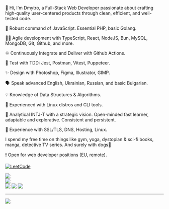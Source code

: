 👋 Hi, I'm Dmytro, a Full-Stack Web Developer passionate about crafting high-quality user-centered products through clean, efficient, and well-tested code.

🤟 Robust command of JavaScript. Essential PHP, basic Golang.

👨‍💻 Agile development with TypeScript, React, NodeJS, Bun, MySQL, MongoDB, Git, Github, and more.

♾️ Continuously Integrate and Deliver with Github Actions.

🧪 Test with TDD: Jest, Postman, Vitest, Puppeteer.

✨ Design with Photoshop, Figma, Illustrator, GIMP.

🗣 Speak advanced English, Ukrainian, Russian, and basic Bulgarian.

💡 Knowledge of Data Structures & Algorithms.

🐧 Experienced with Linux distros and CLI tools.

🧠 Analytical INTJ-T with a strategic vision. Open-minded fast learner, adaptable and explorative. Consistent and persistent.

💼 Experience with SSL/TLS, DNS, Hosting, Linux.

I spend my free time on things like gym, yoga, dystopian & sci-fi books, manga, detective TV series. And surely with dogs🐾

❗️ Open for web developer positions (EU, remote).

[![LeetCode](https://leetcard.jacoblin.cool/dmltdev?theme=nord&font=Fira%20Code)](https://leetcode.com/dmltdev/)

![](https://github-readme-stats.vercel.app/api?username=dmltdev&theme=dracula&hide_border=false&include_all_commits=false&count_private=false)<br/>
![](https://github-readme-streak-stats.herokuapp.com/?user=dmltdev&theme=dracula&hide_border=false)<br/>
![](https://github-readme-stats.vercel.app/api/top-langs/?username=dmltdev&theme=dracula&hide_border=false&include_all_commits=false&count_private=false&layout=compact)
![](https://github-profile-trophy.vercel.app/?username=dmltdev&theme=dracula&no-frame=false&no-bg=true&margin-w=4)
![](https://quotes-github-readme.vercel.app/api?type=horizontal&theme=tokyonight)

---
[![](https://visitcount.itsvg.in/api?id=dmltdev&icon=9&color=6)](https://visitcount.itsvg.in)

<!-- Proudly created with GPRM ( https://gprm.itsvg.in ) -->
